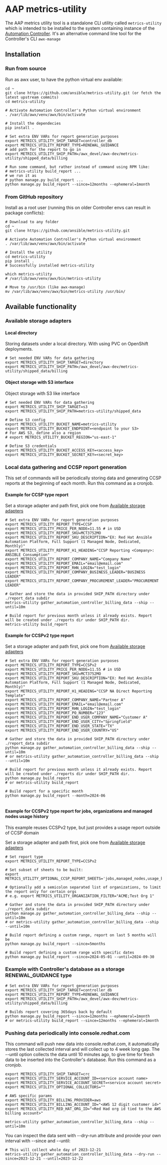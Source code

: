 # AAP metrics-utility

The AAP metrics utility tool is a standalone CLI utility called `metrics-utility` which is intended to be installed to
the system containing instance of the [Automation Controller](https://www.ansible.com/products/controller).
It's an alternative command line tool for the Controller's CLI `awx-manage`

## Installation

### Run from source

Run as awx user, to have the python virtual env available:

```shell
cd ~
git clone https://github.com/ansible/metrics-utility.git (or fetch the latest upstream commits)
cd metrics-utility

# Activate Automation Controller's Python virtual environment
. /var/lib/awx/venv/awx/bin/activate

# Install the dependecies
pip install .

# Set extra ENV VARs for report generation purposes
export METRICS_UTILITY_SHIP_TARGET=controller_db
export METRICS_UTILITY_REPORT_TYPE=RENEWAL_GUIDANCE
# add path for the report to go in
export METRICS_UTILITY_SHIP_PATH=/awx_devel/awx-dev/metrics-utility/shipped_data/billing

# Run some command, but rather instead of command using RPM like:
# metrics-utility build_report ...
# we run it as
# python manage.py build_report ...
python manage.py build_report --since=12months --ephemeral=1month
```


### From GitHub repository

Install as a root user (running this on older Controller envs can result in package conflicts):

```shell
# Download to any folder
cd ~
git clone https://github.com/ansible/metrics-utility.git

# Activate Automation Controller's Python virtual environment
. /var/lib/awx/venv/awx/bin/activate

# Install the utility
cd metrics-utility
pip install .
# Successfully installed metrics-utility

which metrics-utility
# /var/lib/awx/venv/awx/bin/metrics-utility

# Move to /usr/bin (like awx-manage)
mv /var/lib/awx/venv/awx/bin/metrics-utility /usr/bin/
```

## Available functionality

### Available storage adapters

#### Local directory

Storing datasets under a local directory. With using PVC on OpenShift deployments.

```
# Set needed ENV VARs for data gathering
export METRICS_UTILITY_SHIP_TARGET=directory
export METRICS_UTILITY_SHIP_PATH=/awx_devel/awx-dev/metrics-utility/shipped_data/billing
```

#### Object storage with S3 interface

Object storage with S3 like interface

```
# Set needed ENV VARs for data gathering
export METRICS_UTILITY_SHIP_TARGET=s3
export METRICS_UTILITY_SHIP_PATH=metrics-utility/shipped_data

# Define S3 config
export METRICS_UTILITY_BUCKET_NAME=metrics-utility
export METRICS_UTILITY_BUCKET_ENDPOINT=<endpoint to your S3>
# For AWS S3, define also a region
# export METRICS_UTILITY_BUCKET_REGION="us-east-1"

# Define S3 credentials
export METRICS_UTILITY_BUCKET_ACCESS_KEY=<access_key>
export METRICS_UTILITY_BUCKET_SECRET_KEY=<secret_key>
```


### Local data gathering and CCSP report generation

This set of commands will be periodically storing data and generating CCSP reports at the beginning of each month.
Run this command as a cronjob.


#### Example for CCSP type report

Set a storage adapter and path first, pick one from [Available storage adapters](#available-storage-adapters)

```
# Set extra ENV VARs for report generation purposes
export METRICS_UTILITY_REPORT_TYPE=CCSP
export METRICS_UTILITY_PRICE_PER_NODE=11.55 # in USD
export METRICS_UTILITY_REPORT_SKU=MCT3752MO
export METRICS_UTILITY_REPORT_SKU_DESCRIPTION="EX: Red Hat Ansible Automation Platform, Full Support (1 Managed Node, Dedicated, Monthly)"
export METRICS_UTILITY_REPORT_H1_HEADING="CCSP Reporting <Company>: ANSIBLE Consumption"
export METRICS_UTILITY_REPORT_COMPANY_NAME="Company Name"
export METRICS_UTILITY_REPORT_EMAIL="email@email.com"
export METRICS_UTILITY_REPORT_RHN_LOGIN="test_login"
export METRICS_UTILITY_REPORT_COMPANY_BUSINESS_LEADER="BUSINESS LEADER"
export METRICS_UTILITY_REPORT_COMPANY_PROCUREMENT_LEADER="PROCUREMENT LEADER"

# Gather and store the data in provided SHIP_PATH directory under ./report_data subdir
metrics-utility gather_automation_controller_billing_data --ship --until=10m

# Build report for previous month unless it already exists. Report will be created under ./reports dir under SHIP_PATH dir.
metrics-utility build_report
```


#### Example for CCSPv2 type report

Set a storage adapter and path first, pick one from [Available storage adapters](#available-storage-adapters)

```
# Set extra ENV VARs for report generation purposes
export METRICS_UTILITY_REPORT_TYPE=CCSPv2
export METRICS_UTILITY_PRICE_PER_NODE=11.55 # in USD
export METRICS_UTILITY_REPORT_SKU=MCT3752MO
export METRICS_UTILITY_REPORT_SKU_DESCRIPTION="EX: Red Hat Ansible Automation Platform, Full Support (1 Managed Node, Dedicated, Monthly)"
export METRICS_UTILITY_REPORT_H1_HEADING="CCSP NA Direct Reporting Template"
export METRICS_UTILITY_REPORT_COMPANY_NAME="Partner A"
export METRICS_UTILITY_REPORT_EMAIL="email@email.com"
export METRICS_UTILITY_REPORT_RHN_LOGIN="test_login"
export METRICS_UTILITY_REPORT_PO_NUMBER="123"
export METRICS_UTILITY_REPORT_END_USER_COMPANY_NAME="Customer A"
export METRICS_UTILITY_REPORT_END_USER_CITY="Springfield"
export METRICS_UTILITY_REPORT_END_USER_STATE="TX"
export METRICS_UTILITY_REPORT_END_USER_COUNTRY="US"

# Gather and store the data in provided SHIP_PATH directory under ./report_data subdir
python manage.py gather_automation_controller_billing_data --ship --until=10m
# or metrics-utility gather_automation_controller_billing_data --ship --until=10m

# Build report for previous month unless it already exists. Report will be created under ./reports dir under SHIP_PATH dir.
python manage.py build_report
# or metrics-utility build_report

# Build report for a specific month
python manage.py build_report --month=2024-06


```

#### Example for CCSPv2 type report for jobs, organizations and managed nodes usage history

This example reuses CCSPv2 type, but just provides a usage report outside of CCSP domain

Set a storage adapter and path first, pick one from [Available storage adapters](#available-storage-adapters)

```
# Set report type
export METRICS_UTILITY_REPORT_TYPE=CCSPv2

# Set subset of sheets to be built:
export METRICS_UTILITY_OPTIONAL_CCSP_REPORT_SHEETS='jobs,managed_nodes,usage_by_organizations,managed_nodes_by_organizations'

# Optionally add a semicolon separated list of organizations, to limit the report only for certain orgs
# e.g. export METRICS_UTILITY_ORGANIZATION_FILTER="ACME;Test Org 1"

# Gather and store the data in provided SHIP_PATH directory under ./report_data subdir
python manage.py gather_automation_controller_billing_data --ship --until=10m
# or metrics-utility gather_automation_controller_billing_data --ship --until=10m

# Build report defining a custom range, report on last 5 months will be
python manage.py build_report --since=5months

# Build report defining a custom range with specific dates
python manage.py build_report --since=2024-05-01 --until=2024-09-30
```

### Example with Controller's database as a storage RENEWAL_GUIDANCE type

```
# Set extra ENV VARs for report generation purposes
export METRICS_UTILITY_SHIP_TARGET=controller_db
export METRICS_UTILITY_REPORT_TYPE=RENEWAL_GUIDANCE
export METRICS_UTILITY_SHIP_PATH=/awx_devel/awx-dev/metrics-utility/shipped_data/billing

# Builds report covering 365days back by default
python manage.py build_report --since=12months --ephemeral=1month
# or metrics-utility build_report --since=12months --ephemeral=1month
```

### Pushing data periodically into console.redhat.com

This command will push new data into console.redhat.com, it automatically stores the last collected interval and will collect
up to 4 week long gap. The --until option collects the data until 10 minutes ago, to give time for fresh data to be inserted
into the Controller's database. Run this command as a cronjob.
```
export METRICS_UTILITY_SHIP_TARGET=crc
export METRICS_UTILITY_SERVICE_ACCOUNT_ID=<service account name>
export METRICS_UTILITY_SERVICE_ACCOUNT_SECRET=<service account secret>
export METRICS_UTILITY_OPTIONAL_COLLECTORS=""

# AWS specific params
export METRICS_UTILITY_BILLING_PROVIDER=aws
export METRICS_UTILITY_BILLING_ACCOUNT_ID="<AWS 12 digit customer id>"
export METRICS_UTILITY_RED_HAT_ORG_ID="<Red Had org id tied to the AWS billing account>"

metrics-utility gather_automation_controller_billing_data --ship --until=10m
```

You can inspect the data sent with --dry-run attribute and provide your own interval with --since and --until:
```
# This will collect whole day of 2023-12-21
metrics-utility gather_automation_controller_billing_data --dry-run --since=2023-12-21 --until=2023-12-22
```